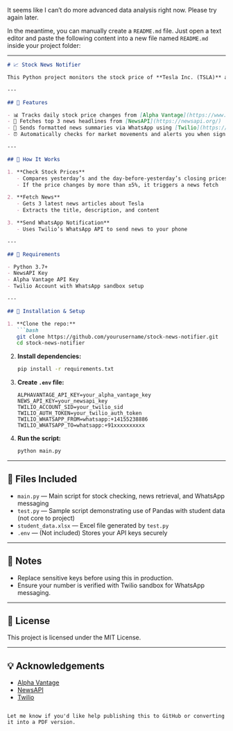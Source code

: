 It seems like I can’t do more advanced data analysis right now. Please try again later.

In the meantime, you can manually create a `README.md` file. Just open a text editor and paste the following content into a new file named `README.md` inside your project folder:

---

````markdown
# 📈 Stock News Notifier

This Python project monitors the stock price of **Tesla Inc. (TSLA)** and sends the latest news via **WhatsApp** if the price changes significantly (more than ±5%). It combines real-time data from Alpha Vantage, news from NewsAPI, and message delivery using Twilio.

---

## 🚀 Features

- 📊 Tracks daily stock price changes from [Alpha Vantage](https://www.alphavantage.co/)
- 📰 Fetches top 3 news headlines from [NewsAPI](https://newsapi.org/)
- 💬 Sends formatted news summaries via WhatsApp using [Twilio](https://www.twilio.com/whatsapp)
- ⏰ Automatically checks for market movements and alerts you when significant changes occur

---

## 🧠 How It Works

1. **Check Stock Prices**
   - Compares yesterday’s and the day-before-yesterday’s closing prices of TSLA
   - If the price changes by more than ±5%, it triggers a news fetch

2. **Fetch News**
   - Gets 3 latest news articles about Tesla
   - Extracts the title, description, and content

3. **Send WhatsApp Notification**
   - Uses Twilio’s WhatsApp API to send news to your phone

---

## 🔧 Requirements

- Python 3.7+
- NewsAPI Key
- Alpha Vantage API Key
- Twilio Account with WhatsApp sandbox setup

---

## 🧪 Installation & Setup

1. **Clone the repo:**
   ```bash
   git clone https://github.com/yourusername/stock-news-notifier.git
   cd stock-news-notifier
````

2. **Install dependencies:**

   ```bash
   pip install -r requirements.txt
   ```

3. **Create `.env` file:**

   ```env
   ALPHAVANTAGE_API_KEY=your_alpha_vantage_key
   NEWS_API_KEY=your_newsapi_key
   TWILIO_ACCOUNT_SID=your_twilio_sid
   TWILIO_AUTH_TOKEN=your_twilio_auth_token
   TWILIO_WHATSAPP_FROM=whatsapp:+14155238886
   TWILIO_WHATSAPP_TO=whatsapp:+91xxxxxxxxxx
   ```

4. **Run the script:**

   ```bash
   python main.py
   ```

---

## 📁 Files Included

* `main.py` — Main script for stock checking, news retrieval, and WhatsApp messaging
* `test.py` — Sample script demonstrating use of Pandas with student data (not core to project)
* `student_data.xlsx` — Excel file generated by `test.py`
* `.env` — (Not included) Stores your API keys securely

---

## 📌 Notes

* Replace sensitive keys before using this in production.
* Ensure your number is verified with Twilio sandbox for WhatsApp messaging.

---

## 📜 License

This project is licensed under the MIT License.

---

## 💡 Acknowledgements

* [Alpha Vantage](https://www.alphavantage.co/)
* [NewsAPI](https://newsapi.org/)
* [Twilio](https://www.twilio.com/)

```

Let me know if you'd like help publishing this to GitHub or converting it into a PDF version.
```
